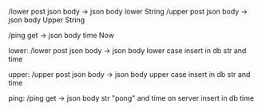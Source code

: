 /lower post json body -> json body lower String
/upper post json body -> json body Upper String

/ping get -> json body time Now

lower:
    /lower post json body -> json body lower case
    insert in db str and time

upper:
    /upper post json body -> json body upper case
    insert in db str and time

ping:
    /ping get -> json body str "pong" and time on server
    insert in db time
